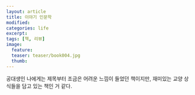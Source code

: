 ```yaml
---
layout: article
title: 이야기 인문학
modified:
categories: life
excerpt:
tags: [책, 리뷰]
image:
  feature:
  teaser: teaser/book004.jpg
  thumb:
---
```


공대생인 나에게는 제목부터 조금은 어려운 느낌이 들었던 책이지만, 재미있는 교양 상식들을 담고 있는 책인 거 같다.